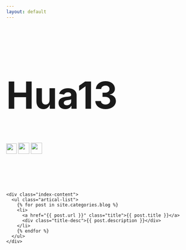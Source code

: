 ```yaml
---
layout: default
---
```


<body>
  <div class="index-wrapper">
    <div class="aside">
      <div class="info-card">
        <h1 style="font-size:100px;">Hua13</h1> 
        <a href="http://blog.csdn.net/qq_17280755/" target="_blank"><img src="http://blog.csdn.net/favicon.ico" alt="" width="28"/></a>
        <a href="https://www.douban.com/people/peihua13/" target="_blank"><img src="http://www.douban.com/favicon.ico" alt="" width="30"/></a>
        <a href="https://www.zhihu.com/people/peihua13/" target="_blank"><img src="https://www.zhihu.com/favicon.ico" alt="" width="30"/></a>
		<br />
		<br />
		<br />
		<br />
		<br />
		<br />
		<script type="text/javascript">
			var d = new Date();
			var time = d.getHours();
			if (time<10)
			{
				document.write("<p style="color: red;font-size: 300%;font-family: verdana">早上好</p>");
			}
			else if (time>=10 && time<16)
			{
				document.write("<p style="color: red;font-size: 300%;font-family: verdana">今天好</p>");
			}
			else
			{
				document.write("<p style="color: red;font-size: 300%;font-family: verdana">晚上好!</p>");
			}
		</script>
	  </div>
      <div id="particles-js"></div>
    </div>

    <div class="index-content">
      <ul class="artical-list">
        {% for post in site.categories.blog %}
        <li>
          <a href="{{ post.url }}" class="title">{{ post.title }}</a>
          <div class="title-desc">{{ post.description }}</div>
        </li>
        {% endfor %}
      </ul>
    </div>
  </div>
</body>
